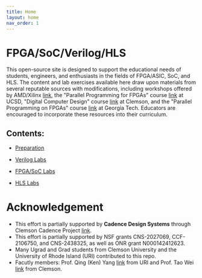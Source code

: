 ```yaml
---
title: Home
layout: home
nav_order: 1
---
```

# FPGA/SoC/Verilog/HLS

This open-source site is designed to support the educational needs of students, engineers, and enthusiasts in the fields of FPGA/ASIC, SoC, and HLS. The content and lab exercises available here draw upon materials from several reputable sources with modifications, including workshops offered by AMD/Xilinx [link](https://www.amd.com/en/corporate/university-program/workshops.html), the "Parallel Programming for FPGAs" course [link](https://pp4fpgas.readthedocs.io/en/latest/index.html) at UCSD, "Digital Computer Design" course [link](https://www.coursesidekick.com/electrical-engineering/2115253) at Clemson, and the "Parallel Programming on FPGAs" course [link](https://sharclab.ece.gatech.edu/teaching/2023-spring-fpga/) at Georgia Tech. Educators are encouraged to incorporate these resources into their curriculum.

## Contents:

- [Preparation](https://uri-nextlab.github.io/ParallelProgrammingLabs/docs/Vitis_HLS_Tutor)

- [Verilog Labs](https://uri-nextlab.github.io/ParallelProgrammingLabs/docs/Verilog_Labs/)

- [FPGA/SoC Labs](https://uri-nextlab.github.io/ParallelProgrammingLabs/docs/Labs/)

- [HLS Labs](https://uri-nextlab.github.io/ParallelProgrammingLabs/docs/HLS_Labs/)

# Acknowledgement

- This effort is partially supported by **Cadence Design Systems** through Clemson Cadence Project [link](https://sites.google.com/g.clemson.edu/clemson-cadence-project/home).
- This effort is partially supported by NSF grants CNS-2027069, CCF-2106750, and CNS-2438325, as well as ONR grant N000142412623.
- Many Ugrad and Grad students from Clemson University and the University of Rhode Island (URI) contributed to this repo.
- Facutly members: Prof. Qing (Ken) Yang [link](https://www.ele.uri.edu/~qyang/) from URI and Prof. Tao Wei [link](https://sites.google.com/g.clemson.edu/nextlabdoc/home) from Clemson.
